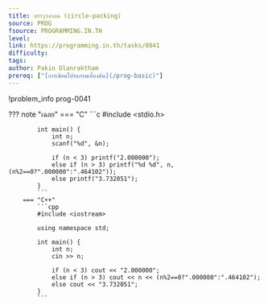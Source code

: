 ```yaml
---
title: บรรจุวงกลม (circle-packing)
source: PROG
fsource: PROGRAMMING.IN.TH
level:
link: https://programming.in.th/tasks/0041
difficulty: 
tags: 
author: Pakin Olanraktham
prereq: ["[การเขียนโปรแกรมเบื้องต้น](/prog-basic)"]
---
```


!problem_info prog-0041

??? note "เฉลย"
        === "C"
            ```c
            #include <stdio.h>

            int main() {
                int n;
                scanf("%d", &n);

                if (n < 3) printf("2.000000");
                else if (n > 3) printf("%d %d", n, (n%2==0?".000000":".464102"));
                else printf("3.732051");
            }
            ```
        === "C++"
            ```cpp
            #include <iostream>

            using namespace std;

            int main() {
                int n;
                cin >> n;

                if (n < 3) cout << "2.000000";
                else if (n > 3) cout << n << (n%2==0?".000000":".464102");
                else cout << "3.732051";
            }
            ```
